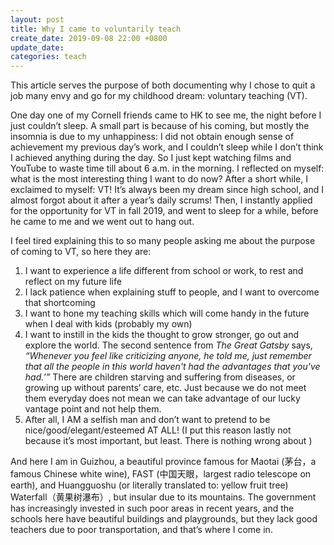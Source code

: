 ```yaml
---
layout: post
title: Why I came to voluntarily teach
create_date: 2019-09-08 22:00 +0800
update_date: 
categories: teach
---
```


This article serves the purpose of both documenting why I chose to quit a job many envy and go for my childhood dream: voluntary teaching (VT).

One day one of my Cornell friends came to HK to see me, the night before I just couldn’t sleep. A small part is because of his coming, but mostly the insomnia is due to my unhappiness: I did not obtain enough sense of achievement my previous day’s work, and I couldn’t sleep while I don’t think I achieved anything during the day. So I just kept watching films and YouTube to waste time till about 6 a.m. in the morning. I reflected on myself: what is the most interesting thing I want to do now? After a short while, I exclaimed to myself: VT! It’s always been my dream since high school, and I almost forgot about it after a year’s daily scrums! Then, I instantly applied for the opportunity for VT in fall 2019, and went to sleep for a while, before he came to me and we went out to hang out.

I feel tired explaining this to so many people asking me about the purpose of coming to VT, so here they are:

1. I want to experience a life different from school or work, to rest and reflect on my future life
2. I lack patience when explaining stuff to people, and I want to overcome that shortcoming
3. I want to hone my teaching skills which will come handy in the future when I deal with kids (probably my own)
4. I want to instill in the kids the thought to grow stronger, go out and explore the world. The second sentence from *The Great Gatsby* says, *“Whenever you feel like criticizing anyone, he told me, just remember that all the people in this world haven't had the advantages that you've had.’”* There are children starving and suffering from diseases, or growing up without parents’ care, etc. Just because we do not meet them everyday does not mean we can take advantage of our lucky vantage point and not help them.
5. After all, I AM a selfish man and don’t want to pretend to be nice/good/elegant/esteemed AT ALL! (I put this reason lastly not because it’s most important, but least. There is nothing wrong about )

And here I am in Guizhou, a beautiful province famous for Maotai (茅台，a famous Chinese white wine), FAST (中国天眼，largest radio telescope on earth), and Huangguoshu (or literally translated to: yellow fruit tree) Waterfall（黄果树瀑布）, but insular due to its mountains. The government has increasingly invested in such poor areas in recent years, and the schools here have beautiful buildings and playgrounds, but they lack good teachers due to poor transportation, and that’s where I come in.
